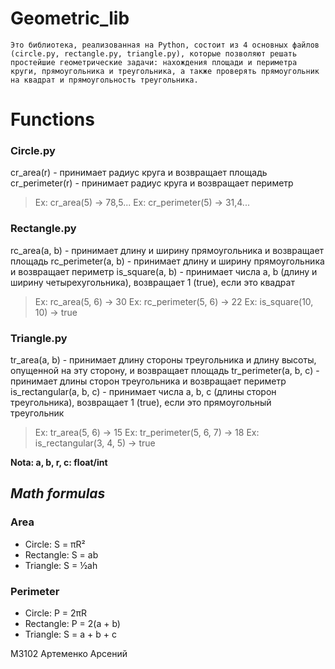 # **Geometric_lib**
```
Это библиотека, реализованная на Python, состоит из 4 основных файлов (circle.py, rectangle.py, triangle.py), которые позволяют решать простейшие геометрические задачи: нахождения площади и периметра круги, прямоугольника и треугольника, а также проверять прямоугольник на квадрат и прямоугольность треугольника. 
```
# **Functions**
### Circle.py
cr_area(r) - принимает радиус круга и возвращает площадь 
cr_perimeter(r) - принимает радиус круга и возвращает периметр 

> Ex: cr_area(5) -> 78,5... 
> Ex: cr_perimeter(5) -> 31,4...

### Rectangle.py
rc_area(a, b) - принимает длину и ширину прямоугольника и возвращает площадь
rc_perimeter(a, b) - принимает длину и ширину прямоугольника и возвращает периметр 
is_square(a, b) - принимает числа a, b (длину и ширину четырехугольника), возвращает 1 (true), если это квадрат

> Ex: rc_area(5, 6) -> 30
> Ex: rc_perimeter(5, 6) -> 22
> Ex: is_square(10, 10) -> true

### Triangle.py
tr_area(a, b) - принимает длину стороны треугольника и длину высоты, опущенной на эту сторону, и возвращает площадь 
tr_perimeter(a, b, с) - принимает длины сторон треугольника и возвращает периметр  
is_rectangular(a, b, c) - принимает числа a, b, c (длины сторон треугольника), возвращает 1 (true), если это прямоугольный треугольник

> Ex: tr_area(5, 6) -> 15
> Ex: tr_perimeter(5, 6, 7) -> 18
> Ex: is_rectangular(3, 4, 5) -> true

**Nota: a, b, r, c: float/int**
## ***Math formulas***
### Area
- Circle: S = πR²
- Rectangle: S = ab
- Triangle: S = ½ah

### Perimeter
- Circle: P = 2πR
- Rectangle: P = 2(a + b)
- Triangle: S = a + b + c



М3102 Артеменко Арсений